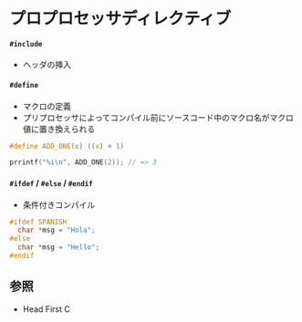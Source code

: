 # プロプロセッサディレクティブ
#### `#include`
- ヘッダの挿入

#### `#define`
- マクロの定義
- プリプロセッサによってコンパイル前にソースコード中のマクロ名がマクロ値に置き換えられる

```c
#define ADD_ONE(x) ((x) + 1)

prrintf("%i\n", ADD_ONE(2)); // => 3
```

#### `#ifdef` / `#else` / `#endif`
- 条件付きコンパイル

```c
#ifdef SPANISH
  char *msg = "Hola";
#else
  char *msg = "Hello";
#endif
```

## 参照
- Head First C

